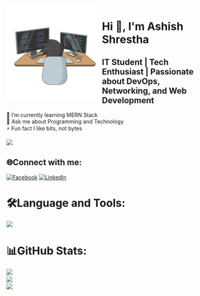 <img src="https://raw.githubusercontent.com/pratishshr/pratishshr/master/developer.svg" width="250px" align="left" />

# Hi 👋, I'm Ashish Shrestha
## IT Student | Tech Enthusiast | Passionate about DevOps, Networking, and Web Development
🌱 I’m currently learning MERN Stack<br>💬 Ask me about Programming and Technology<br>⚡ Fun fact I like bits, not bytes

[![](https://visitcount.itsvg.in/api?id=ashish-shr&icon=0&color=0)](https://visitcount.itsvg.in)

## 🌐Connect with me:
[![Facebook](https://img.shields.io/badge/Facebook-%231877F2.svg?logo=Facebook&logoColor=white)](https://facebook.com/ashish.ctha) [![LinkedIn](https://img.shields.io/badge/LinkedIn-%230077B5.svg?logo=linkedin&logoColor=white)](https://linkedin.com/in/ash-shrestha) 

# 🛠Language and Tools:
  <a href="https://skillicons.dev">
    <img style="aspect-ratio: 1 / 1;" src="https://skillicons.dev/icons?i=c,cpp,cs,java,py,bash,html,css,sass,javascript,ts,php,mysql,mongodb,express,react,nodejs,linux,aws,azure,docker,kubernetes,figma,vscode,git,github&perline=10&theme=dark" />
  </a>

# 📊GitHub Stats:
![](https://github-readme-stats.vercel.app/api?username=ashish-shr&theme=dark&hide_border=false&include_all_commits=true&count_private=true)<br/>
![](https://github-readme-streak-stats.herokuapp.com/?user=ashish-shr&theme=dark&hide_border=false)<br/>
![](https://github-readme-stats.vercel.app/api/top-langs/?username=ashish-shr&theme=dark&hide_border=false&include_all_commits=true&count_private=true&layout=compact)
<!-- Proudly created with GPRM ( https://gprm.itsvg.in ) -->
